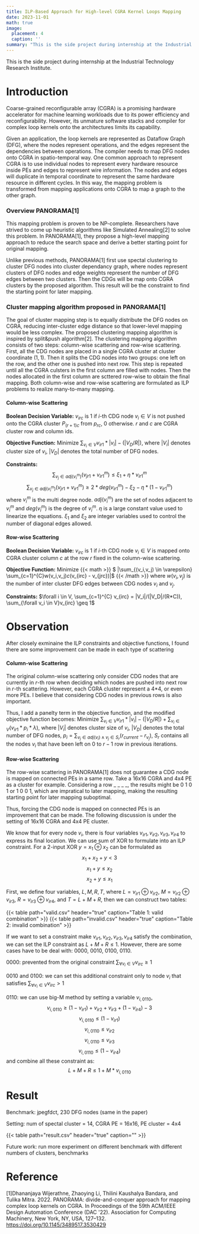 ```yaml
---
title: ILP-Based Approach for High-level CGRA Kernel Loops Mapping  
date: 2023-11-01
math: true
image:
  placement: 4
  caption: ''
summary: "This is the side project during internship at the Industrial Technology Research Institute."
---
```

This is the side project during internship at the Industrial Technology Research Institute. 
<!-- When researching on CGRA mapping problem, I happened to read PANORAMA[1] and found some improvement could be made in the integer-linear programming (ILP) problem defined in the paper.   -->

# Introduction
Coarse-grained reconfigurable array (CGRA) is a promising hardware accelerator for machine learning workloads due to its power efficiency and reconfigurability. However, its unmature software stacks and compiler for complex loop kernels onto the architectures limits its capability. 

Given an application, the loop kernels are represented as Dataflow Graph (DFG), where the nodes represent operations, and the edges represent the dependencies between operations. The compiler needs to map DFG nodes onto CGRA in spatio-temporal way. One common approach to represent CGRA is to use individual nodes to represent every hardware resource inside PEs and edges to represent wire information. The nodes and edges will duplicate in temporal coordinate to represent the same hardware resource in different cycles. In this way, the mapping problem is transformed from mapping applications onto CGRA to map a graph to the other graph. 

### Overview PANORAMA[1]
This mapping problem is proven to be NP-complete. Researchers have strived to come up heuristic algorithms like Simulated Annealing[2] to solve this problem. In PANORAMA[1], they propose a high-level mapping approach to reduce the search space and derive a better starting point for original mapping.

Unlike previous methods, PANORAMA[1] first use spectal clustering to cluster DFG nodes into cluster dependancy graph, where nodes represent clusters of DFG nodes and edge weights represent the number of DFG edges between two clusters. Then the CDGs will be map onto CGRA clusters by the proposed algorithm. This result will be the constraint to find the starting point for later mapping. 

### Cluster mapping algorithm proposed in PANORAMA[1]
The goal of cluster mapping step is to equally distribute the DFG nodes on CGRA, reducing inter-cluster edge distance so that lower-level mapping would be less complex. The proposed clustering mapping algorithm is inspired by split&push algorithm[2]. The clustering mapping algorithm consists of two steps: column-wise scattering and row-wise scattering. First, all the CDG nodes are placed in a single CGRA cluster at cluster coordinate $(1,1)$. Then it splits the CDG nodes into two groups: one left on the row, and the other one is pushed into next row. This step is repeated until all the CGRA culsters in the first column are filled with nodes. 
Then the nodes allocated in the first column are scttered row-wise to obtain the final mapping. Both column-wise and row-wise scattering are formulated as ILP problems to realize many-to-many mapping. 

#### Column-wise Scattering 

**Boolean Decision Variable:** $v_{irc}$ is 1 if $i$-th CDG node $v_i \in V$ is not pushed onto the CGRA cluster $P_{(r+1)c}$ from $p_{rc}$, 0 otherwise. $r$ and $c$ are CGRA cluster row and column ids. 

**Objective Function:** Minimize $\sum_{v_i \in V}v_{ir1}*|v_i|-(|V_D / R|)$, where $|V_i|$ denotes cluster size of $v_i$, $|V_D|$ denotes the total number of DFG nodes.

**Constraints:** 
$$ \sum_{v_j \in adj(v_i^m)} (v_{jr1}+v_{ir1}^m) \leq \xi_1 + \eta * v_{ir1}^m$$
$$ \sum_{v_j \in adj(v_i^m)} (v_{jr1}+v_{ir1}^m) \geq 2 * deg(v_{ir1}^m) - \xi_2 - \eta * (1 - v_{ir1}^m)$$
where $v_i^m$ is the multi degree node. $adj(v_i^m)$ are the set of nodes adjacent to $v_i^m$ and $deg(v_i^m)$ is the degree of $v_i^m$. $\eta$ is a large constant value used to linearize the equations. $\xi_1$ and $\xi_2$ are integer variables used to control the number of diagonal edges allowed. 

#### Row-wise Scattering 

**Boolean Decision Variable:** $v_{irc}$ is 1 if $i$-th CDG node $v_i \in V$ is mapped onto CGRA cluster column $c$ at the row $r$ fixed in the column-wise scattering.

**Objective Function:** Minimize 
{{< math >}}
$ |\sum_{(v_i,v_j) \in \varepsilon} \sum_{c=1}^{C}w(v_i,v_j)*c*(v_{irc} - v_{jrc})|$
{{< /math >}}
where $w(v_i, v_j)$ is the number of inter cluster DFG edges between CDG nodes $v_i$ and $v_j$. 

**Constraints:** $\forall i \in V, \sum_{c=1}^{C} v_{irc} = |V_i|/(|V_D|/(R*C)), \sum_{\forall v_i \in V}v_{irc} \geq 1$
# Observation
After closely exminaine the ILP constraints and objective functions, I found there are some improvement can be made in each type of scattering
#### Column-wise Scattering
The original column-wise scattering only consider CDG nodes that are currently in $r$-th row when deciding which nodes are pushed into next row in $r$-th scattering. However, each CGRA cluster represent a 4*4, or even more PEs. I believe that considering CDG nodes in previous rows is also important.

Thus, I add a panelty term in the objective function, and the modified objective function becomes: Minimize $\sum_{v_i \in V}v_{ir1}*|v_i|-(|V_D / R|) + \sum_{v_i \in V} (v_{ir1} * p_i * \lambda)$, where $|V_i|$ denotes cluster size of $v_i$, $|V_D|$ denotes the total number of DFG nodes, $p_i = \sum_{v_j \in adj(v_i) \land v_j \in S_r}(r_{current} - r_{v_j})$, $S_r$ contains all the nodes $v_i$ that have been left on 0 to $r-1$ row in previous iterations.


#### Row-wise Scattering 
The row-wise scattering in PANORAMA[1] does not guarantee a CDG node is mapped on connected PEs in a same row. Take a 16x16 CGRA and 4x4 PE as a cluster for example. Considering a row _ _ _ _, the results might be 0 1 0 1 or 1 0 0 1, which are impratical to later mapping, making the resulting starting point for later mapping suboptimal. 

Thus, forcing the CDG node is mapped on connected PEs is an improvement that can be made. The following discussion is under the setting of 16x16 CGRA and 4x4 PE cluster. 

We know that for every node $v_i$, there is four variables $v_{ir1}, v_{ir2}, v_{ir3}, v_{ir4}$ to express its final location. We can use sum of XOR to formulate into an ILP constraint. For a 2-input XOR $y= x_1 \oplus x_2$ can be formulated as 
$$ x_1+x_2+y < 3$$
$$ x_1 + y \leqslant x_2$$
$$ x_2 + y \leqslant x_1$$

First, we define four variables, $L, M, R, T$, where $L=v_{ir1} \oplus v_{ir2}$, $M=v_{ir2} \oplus v_{ir3}$, $R=v_{ir3} \oplus v_{ir4}$, and $T = L + M + R$, then we can construct two tables:   

{{< table path="valid.csv" header="true" caption="Table 1: valid combination" >}}
{{< table path="invalid.csv" header="true" caption="Table 2: invalid combination" >}}

If we want to set a constraint make ${v_{ir1}, v_{ir2}, v_{ir3}, v_{ir4}}$ satisfy the combination, we can set the ILP constraint as $L+M+R \leqslant 1$. However, there are some cases have to be deal with: 0000, 0010, 0100, 0110.

0000: prevented from the original constraint $\sum_{\forall v_i \in V}v_{irc} \geq 1$

0010 and 0100: we can set this additional constraint only to node $v_i$ that satisfies $\sum_{\forall v_i \in V}v_{irc} > 1$

0110: we can use big-M method by setting a variable $v_{i,0110}$,
$$v_{i,0110} \geqslant (1-v_{ir1}) + v_{ir2} + v_{ir3} + (1-v_{ir4}) - 3 $$
$$v_{i,0110} \leqslant (1-v_{ir1})$$
$$v_{i,0110} \leqslant v_{ir2}$$
$$v_{i,0110} \leqslant v_{ir3}$$
$$v_{i,0110} \leqslant (1-v_{ir4})$$
and combine all these constraint as:
$$L+M+R \leqslant 1 + M* v_{i,0110}$$ 
# Result
Benchmark: jpegfdct, 230 DFG nodes (same in the paper)

Setting: num of spectal cluster = 14, CGRA PE = 16x16, PE cluster = 4x4

{{< table path="result.csv" header="true" caption="" >}}

Future work: 
run more experiment on different benchmark with different numbers of clusters, benchmarks
# Reference 
[1]Dhananjaya Wijerathne, Zhaoying Li, Thilini Kaushalya Bandara, and Tulika Mitra. 2022. PANORAMA: divide-and-conquer approach for mapping complex loop kernels on CGRA. In Proceedings of the 59th ACM/IEEE Design Automation Conference (DAC '22). Association for Computing Machinery, New York, NY, USA, 127–132. https://doi.org/10.1145/3489517.3530429
